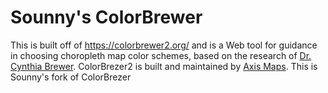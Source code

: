 Sounny's ColorBrewer
==============
This is built off of https://colorbrewer2.org/ and is a Web tool for guidance in choosing choropleth map color schemes, based on the research of [Dr. Cynthia Brewer](http://www.personal.psu.edu/cab38/). ColorBrezer2 is built and maintained by [Axis Maps](http://axismaps.com). This is Sounny's fork of ColorBrezer
